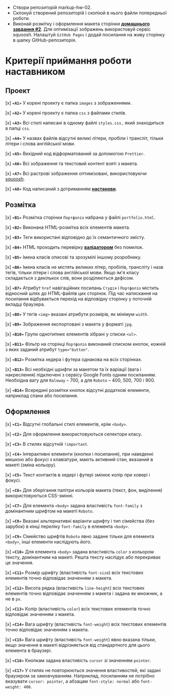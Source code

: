 - Створи репозиторій markup-hw-02.
- Склонуй створений репозиторій і скопіюй в нього файли попередньої роботи.
- Виконай розмітку і оформлення макета сторінки **[домашнього завдання #2](https://www.figma.com/file/1ehrLBauvVFu4mVhxsHzyZ/Web-Studio-(Version-2.1)?node-id=1%3A95)**.
Для оптимізації зображень використовуй сервіс squoosh.
Налаштуй `GitHub Pages` і додай посилання на живу сторінку в шапку GitHub-репозиторія.

# Критерії приймання роботи наставником

## Проект

[x] **`«A1»`** У корені проекту є папка `images` з зображеннями.

[x] **`«A2»`** У корені проекту є папка `css` з файлами стилів.

[x] **`«A3»`** Всі стилі написані в одному файлі `styles.css,` який знаходиться в папці `css`.

[x] **`«A4»`** У назвах файлів відсутні великі літери, пробіли і трансліт, тільки літери і слова англійської мови.

[x] **`«A5»`** Вихідний код відформатований за допомогою `Prettier`.

[x] **`«A6»`** Всі зображення та текстовий контент взяті з макета.

[x] **`«A7»`** Всі растрові зображення оптимізовані, використовуючи [squoosh](https://squoosh.app/).

[x] **`«A8»`** Код написаний з дотриманням **[настанови](https://codeguide.co/)**.

## Розмітка
[x] **`«B1»`** Розмітка сторінки `Портфоліо` набрана у файлі `portfolio.html`.

[x] **`«B2»`** Виконана HTML-розмітка всіх елементів макета.

[x] **`«B3»`** Теги використані відповідно до їх семантичного змісту.

[x] **`«B4»`** HTML проходить перевірку **[валідатором](http://validator.w3.org/nu/)** без помилок.

[x] **`«B5»`** Імена класів описові та зрозумілі іншому розробнику.

[x] **`«B6»`** Імена класів не містять великих літер, пробілів, трансліту і назв тегів, тільки літери і слова англійської мови. Якщо ім'я класу складається з декількох слів, вони розділяються дефісом.

[x] **`«B7»`** Атрибут `href` навігаційних посилань `Студія` і `Портфоліо` містить відносний шлях до HTML-файлів цих сторінок. Під час натискання на посилання відбувається перехід на відповідну сторінку у поточній вкладці браузера.

[x] **`«B8»`** У тегів `<img>` вказані атрибути розмірів, як мінімум `width`.

[x]  **`«B9»`** Зображення експортовані з макета у форматі `jpg`.

[x] **`«B10»`** Групи однотипних елементів зібрані у списки `<ul>`.

[x] **`«B11»`** Фільтр на сторінці `Портфоліо` виконаний списком кнопок, кожній з яких заданий атрибут `type="button"`.

[x] **`«B12»`** Розмітка хедера і футера однакова на всіх сторінках.

[x] **`«B13»`** Всі необхідні шрифти за макетом та їх варіації (вага і накреслення) підключені з сервісу Google Fonts одним посиланням. Необхідна вагу для `Raleway` – 700, а для `Roboto` – 400, 500, 700 і 900.

[x] **`«B14»`** Всередині розмітки кнопок відсутні додаткові елементи, наприклад спани або посилання.

## Оформлення
[x]  **`«C1»`** Відсутні глобальні стилі елементів, крім `<body>`.

[x] **`«C2»`** Для оформлення використовуються селектори класу.

[x] **`«C3»`** В стилях відсутній `!important`.

[x] **`«C4»`** Інтерактивні елементи (кнопки і посилання), при наведенні мишкою або фокусі з клавіатури, мають активний стан, вказаний в макеті (зміна кольору).

[x] **`«С5»`** Текст контактів в хедері і футері змінює колір при ховері і фокусі.

[x] **`«C6»`** Для зберігання палітри кольорів макета (текст, фон, виділення) використовуються CSS-змінні.

[x] **`«С7»`** Для елемента `<body>` задана властивість `font-family` з домінантним шрифтом на макеті `Roboto`.

[x] **`«С8»`** Вказані альтернативні варіанти шрифту і тип сімейства (без зарубок) в кінці переліку `font-family` в елемента `<body>`.

[x] **`«С9»`** Сімейство шрифтів `Roboto` явно задане тільки для елемента `<body>`, інші елементи наслідують його.

[x] **`«С10»`** Для елемента `<body>` задана властивість `color` з кольором тексту, домінантним на макеті. Решта тексту наслідує або перекриває це значення.

[x] **`«С11»`** Розмір шрифту (властивість `font-size`) всіх текстових елементів точно відповідає значенням з макета.

[x] **`«С12»`** Висота рядка (властивість `line-height`) всіх текстових елементів точно відповідає значенням з макета і задана як множник, а не в `px`.

[x] **`«С13»`** Колір (властивість `color`) всіх текстових елементів точно відповідає значенням з макета.

[x] **`«С14»`** Вага шрифту (властивість `font-weight`) всіх текстових елементів точно відповідає значенням з макета.

[x] **`«С15»`** Вага шрифту (властивість `font-weight`) явно вказана тільки, якщо значення в макеті відрізняється від стандартного для цього елемента в браузері.

[x] **`«С16»`** Кнопкам задана властивість `cursor` зі значенням `pointer`.

[x] **`«С17»`** У стилях не повторюються значення властивостей, які задані браузером за замовчуванням. Наприклад, посиланням не потрібно вказувати `cursor: pointer`, а абзацам `font-style: normal` або `font-weight: 400`.
